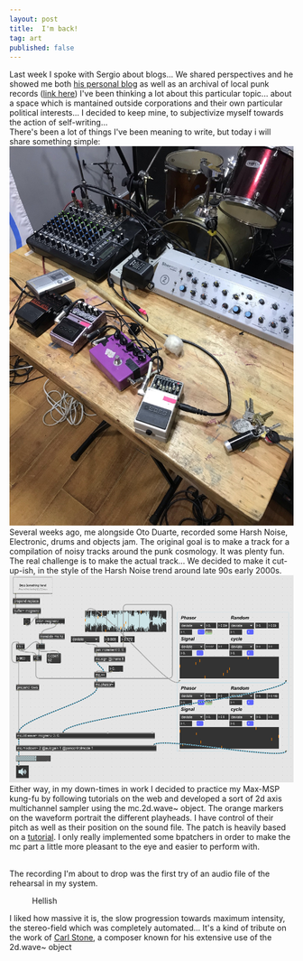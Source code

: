 ```yaml
---
layout: post
title:  I'm back!
tag: art
published: false 
---
```


Last week I spoke with Sergio about blogs... We shared perspectives and he showed me both [his personal blog](https://drumsoverbogota.com/) as well as an archival of local punk records ([link here](https://elmuladar.com/))
I've been thinking a lot about this particular topic... about a space which is mantained outside corporations and their own particular political interests...
I decided to keep mine, to subjectivize myself towards the action of self-writing... 
<br>
There's been a lot of things I've been meaning to write, but today i will share something simple:
![day](/images/noisoto_1.jpeg)
<br>
Several weeks ago, me alongside Oto Duarte, recorded some Harsh Noise, Electronic, drums and objects jam. The original goal is to make a track for a compilation of noisy tracks around the punk cosmology.
It was plenty fun. The real challenge is to make the actual track... We decided to make it cut-up-ish, in the style of the Harsh Noise trend around late 90s early 2000s.
<br>
![apc_max_1.gif](/images/apc_max_1.gif)
Either way, in my down-times in work I decided to practice my Max-MSP kung-fu by following tutorials on the web and developed a sort of 2d axis multichannel sampler using the mc.2d.wave~ object.
The orange markers on the waveform portrait the different playheads. I have control of their pitch as well as their position on the sound file.
The patch is heavily based on a [tutorial](https://youtu.be/0dAQ524sXsU). I only really implemented some bpatchers in order to make the mc part a little more pleasant to the eye and easier to perform with.
<br>
<br>

The recording I'm about to drop was the first try of an audio file of the rehearsal in my system. 
<figure>
    <figcaption>Hellish</figcaption>
    <audio>
        controls
        src="/images/hellish.mp3">
            Your browser does not support the
            <code>audio</code> element.
    </audio>
</figure>

I liked how massive it is, the slow progression towards maximum intensity, the stereo-field which was completely automated...
It's a kind of tribute on the work of [Carl Stone](https://youtu.be/15ijY1HqzgQ), a composer known for his extensive use of the 2d.wave~ object


